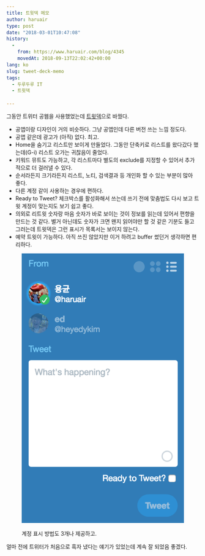 ```yaml
---
title: 트윗덱 메모
author: haruair
type: post
date: "2018-03-01T10:47:08"
history:
  - 
    from: https://www.haruair.com/blog/4345
    movedAt: 2018-09-13T22:02:42+00:00
lang: ko
slug: tweet-deck-memo
tags:
  - 두루두루 IT
  - 트윗덱

---
```

그동안 트위터 공웹을 사용했었는데 [트윗덱][1]으로 바꿨다.

- 공앱이랑 디자인이 거의 비슷하다. 그냥 공앱인데 다른 버전 쓰는 느낌 정도다.
- 공앱 같은데 광고가 (아직) 없다. 최고.
- Home을 숨기고 리스트만 보이게 만들었다. 그동안 단축키로 리스트를 왔다갔다 했는데(G-i) 리스트 오가는 귀찮음이 줄었다.
- 키워드 뮤트도 가능하고, 각 리스트마다 별도의 exclude를 지정할 수 있어서 추가적으로 더 걸러낼 수 있다.
- 순서라든지 크기라든지 리스트, 노티, 검색결과 등 개인화 할 수 있는 부분이 많아 좋다.
- 다른 계정 같이 사용하는 경우에 편하다.
- Ready to Tweet? 체크박스를 활성화해서 쓰는데 쓰기 전에 맞춤법도 다시 보고 트윗 계정이 맞는지도 보기 쉽고 좋다.
- 의외로 리트윗 숫자랑 마음 숫자가 바로 보이는 것이 정보를 읽는데 있어서 편향을 만드는 것 같다. 별거 아닌데도 숫자가 크면 왠지 읽어야만 할 것 같은 기분도 들고 그러는데 트윗덱은 그런 표시가 목록서는 보이지 않는다.
- 예약 트윗이 가능하다. 아직 쓰진 않았지만 이거 하려고 buffer 썼던거 생각하면 편리하다.
  
<figure>

![](tweetdeck-input.png)

<figcaption>계정 표시 방법도 3개나 제공하고.</figcaption>

</figure> 

얼마 전에 트위터가 처음으로 흑자 냈다는 얘기가 있었는데 계속 잘 되었음 좋겠다.

 [1]: https://tweetdeck.twitter.com/